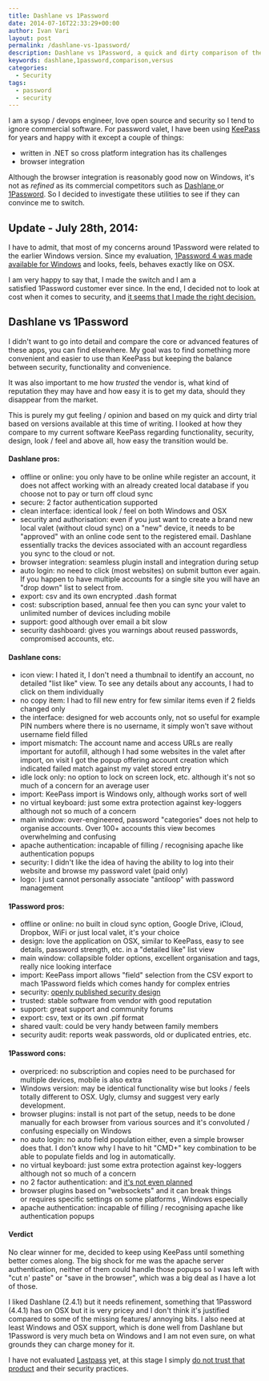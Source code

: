 ```yaml
---
title: Dashlane vs 1Password
date: 2014-07-16T22:33:29+00:00
author: Ivan Vari
layout: post
permalink: /dashlane-vs-1password/
description: Dashlane vs 1Password, a quick and dirty comparison of the two, most secure, most well known password managers in 2014.
keywords: dashlane,1password,comparison,versus
categories:
  - Security
tags:
  - password
  - security
---
```

I am a sysop / devops engineer, love open source and security so I tend to ignore commercial software. For password valet, I have been using <a href="http://keepass.info" target="_blank">KeePass </a>
for years and happy with it except a couple of things:

* written in .NET so cross platform integration has its challenges
* browser integration

Although the browser integration is reasonably good now on Windows, it's not as _refined_ as its commercial competitors such as <a href="https://www.dashlane.com" target="_blank">Dashlane </a> or
<a href="https://agilebits.com/onepassword" target="_blank">1Password</a>. So I decided to investigate these utilities to see if they can convince me to switch.

<!--more-->

## Update - July 28th, 2014:

I have to admit, that most of my concerns around 1Password were related to the earlier Windows version. Since my evaluation,
<a href="http://blog.agilebits.com/2014/06/17/1password-4-for-windows-is-here/" target="_blank">1Password 4 was made available for Windows</a> and looks, feels, behaves exactly
like on OSX.

I am very happy to say that, I made the switch and I am a satisfied 1Password customer ever since. In the end, I decided not to look at cost when it comes to security,
and <a href="http://blog.agilebits.com/2014/07/16/1password-is-a-very-safe-basket/" target="_blank">it seems that I made the right decision.</a>

## Dashlane vs 1Password

I didn't want to go into detail and compare the core or advanced features of these apps, you can find elsewhere. My goal was to find something more convenient and easier to
use than KeePass but keeping the balance between security, functionality and convenience.

It was also important to me how _trusted_ the vendor is, what kind of reputation they may have and how easy it is to get my data, should they disappear from the market.

This is purely my gut feeling / opinion and based on my quick and dirty trial based on versions available at this time of writing. I looked at how they compare to my current
software KeePass regarding functionality, security, design, look / feel and above all, how easy the transition would be.

#### Dashlane pros:

  * offline or online: you only have to be online while register an account, it does not affect working with an already created local database if you choose not to pay or
    turn off cloud sync
  * secure: 2 factor authentication supported
  * clean interface: identical look / feel on both Windows and OSX
  * security and authorisation: even if you just want to create a brand new local valet (without cloud sync) on a "new" device, it needs to be "approved" with an online
    code sent to the registered email. Dashlane essentially tracks the devices associated with an account regardless you sync to the cloud or not.
  * browser integration: seamless plugin install and integration during setup
  * auto login: no need to click (most websites) on submit button ever again. If you happen to have multiple accounts for a single site you will have an "drop down" list to
    select from.
  * export: csv and its own encrypted .dash format
  * cost: subscription based, annual fee then you can sync your valet to unlimited number of devices including mobile
  * support: good although over email a bit slow
  * security dashboard: gives you warnings about reused passwords, compromised accounts, etc.

#### Dashlane cons:

  * icon view: I hated it, I don't need a thumbnail to identify an account, no detailed "list like" view. To see any details about any accounts, I had to click on them individually
  * no copy item: I had to fill new entry for few similar items even if 2 fields changed only
  * the interface: designed for web accounts only, not so useful for example PIN numbers where there is no username, it simply won't save without username field filled
  * import mismatch: The account name and access URLs are really important for autofill, although I had some websites in the valet after import, on visit I got the popup
    offering account creation which indicated failed match against my valet stored entry
  * idle lock only: no option to lock on screen lock, etc. although it's not so much of a concern for an average user
  * import: KeePass import is Windows only, although works sort of well
  * no virtual keyboard: just some extra protection against key-loggers although not so much of a concern
  * main window: over-engineered, password "categories" does not help to organise accounts. Over 100+ accounts this view becomes overwhelming and confusing
  * apache authentication: incapable of filling / recognising apache like authentication popups
  * security: I didn't like the idea of having the ability to log into their website and browse my password valet (paid only)
  * logo: I just cannot personally associate "antiloop" with password management

#### 1Password pros:

  * offline or online: no built in cloud sync option, Google Drive, iCloud, Dropbox, WiFi or just local valet, it's your choice
  * design: love the application on OSX, similar to KeePass, easy to see details, password strength, etc. in a "detailed like" list view
  * main window: collapsible folder options, excellent organisation and tags, really nice looking interface
  * import: KeePass import allows "field" selection from the CSV export to mach 1Password fields which comes handy for complex entries
  * security: <a href="http://blog.agilebits.com/2013/03/06/you-have-secrets-we-dont-why-our-data-format-is-public/" target="_blank">openly published security design</a>
  * trusted: stable software from vendor with good reputation
  * support: great support and community forums
  * export: csv, text or its own .pif format
  * shared vault: could be very handy between family members
  * security audit: reports weak passwords, old or duplicated entries, etc.

#### 1Password cons:

  * overpriced: no subscription and copies need to be purchased for multiple devices, mobile is also extra
  * Windows version: may be identical functionality wise but looks / feels totally different to OSX. Ugly, clumsy and suggest very early development.
  * browser plugins: install is not part of the setup, needs to be done manually for each browser from various sources and it's convoluted / confusing especially on Windows
  * no auto login: no auto field population either, even a simple browser does that. I don't know why I have to hit "CMD+\" key combination to be able to populate fields and
    log in automatically.
  * no virtual keyboard: just some extra protection against key-loggers although not so much of a concern
  * no 2 factor authentication: and <a href="http://blog.agilebits.com/2011/09/23/two-factor-or-not-two-factor/" target="_blank">it's not even planned</a>
  * browser plugins based on "websockets" and it can break things or requires specific settings on some platforms , Windows especially
  * apache authentication: incapable of filling / recognising apache like authentication popups

#### Verdict

No clear winner for me, decided to keep using KeePass until something better comes along. The big shock for me was the apache server authentication, neither of them could handle
those popups so I was left with "cut n' paste" or "save in the browser", which was a big deal as I have a lot of those.

I liked Dashlane (2.4.1) but it needs refinement, something that 1Password (4.4.1) has on OSX but it is very pricey and I don't think it's justified compared to some of the missing
features/ annoying bits. I also need at least Windows and OSX support, which is done well from Dashlane but 1Password is very much beta on Windows and I am not even sure, on
what grounds they can charge money for it.

I have not evaluated <a href="https://www.lastpass.com" target="_blank">Lastpass</a> yet, at this stage I simply
<a href="http://arstechnica.com/security/2014/07/severe-password-manager-attacks-steal-digital-keys-and-data-en-masse/" target="_blank">do not trust that product</a> and their security practices.


